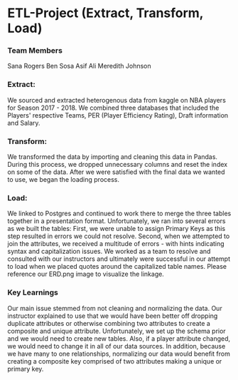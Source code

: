# ETL-Project (Extract, Transform, Load)

### Team Members
Sana Rogers
Ben Sosa
Asif Ali
Meredith Johnson

### Extract:
We sourced and extracted heterogenous data from kaggle on NBA players for Season 2017 - 2018.  We combined three databases that included the Players' respective Teams, PER (Player Efficiency Rating), Draft information and Salary.

### Transform:
We transformed the data by importing and cleaning this data in Pandas.  During this process, we dropped unnecessary columns and reset the index on some of the data.  After we were satisfied with the final data we wanted to use, we began the loading process.

### Load:
We linked to Postgres and continued to work there to merge the three tables together in a presentation format. Unfortunately, we ran into several errors as we built the tables:  First, we were unable to assign Primary Keys as this step resulted in errors we could not resolve.  Second, when we attempted to join the attributes, we received a multitude of errors - with hints indicating syntax and capitalization issues.  We worked as a team to resolve and consulted with our instructors and ultimately were successful in our attempt to load when we placed quotes around the capitalized table names.
Please reference our ERD.png image to visualize the linkage.

### Key Learnings
Our main issue stemmed from not cleaning and normalizing the data.  Our instructor explained to use that we would have been better off dropping duplicate attributes or otherwise combining two attributes to create a composite and unique attribute.  Unfortunately, we set up the schema prior and we would need to create new tables.  Also, if a player attribute changed, we would need to change it in all of our data sources.  In addition, because we have many to one relationships, normalizing our data would benefit from creating a composite key comprised of two attributes making a unique or primary key.